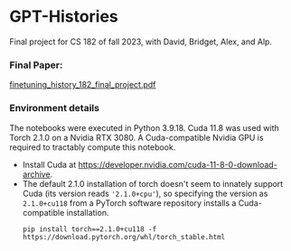 # GPT-Histories
Final project for CS 182 of fall 2023, with David, Bridget, Alex, and Alp.

### Final Paper:
[finetuning_history_182_final_project.pdf](https://github.com/user-attachments/files/18615329/finetuning_history_182_final_project.pdf)

### Environment details
The notebooks were executed in Python 3.9.18. Cuda 11.8 was used with Torch 2.1.0 on a Nvidia RTX 3080. A Cuda-compatible Nvidia GPU is required to tractably compute this notebook.
- Install Cuda at https://developer.nvidia.com/cuda-11-8-0-download-archive.
- The default 2.1.0 installation of torch doesn't seem to innately support Cuda (its version reads `'2.1.0+cpu'`), so specifying the version as `2.1.0+cu118` from a PyTorch software repository installs a Cuda-compatible installation.
  ```
  pip install torch==2.1.0+cu118 -f https://download.pytorch.org/whl/torch_stable.html
  ```
